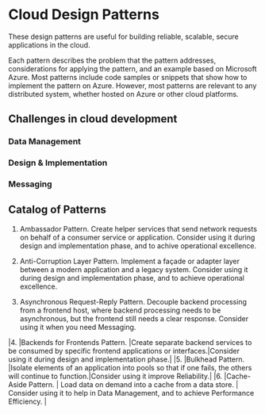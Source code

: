 # Cloud Design Patterns

These design patterns are useful for building reliable, scalable, secure applications in the cloud.

Each pattern describes the problem that the pattern addresses, considerations for applying the pattern, and an example based on Microsoft Azure. Most patterns include code samples or snippets that show how to implement the pattern on Azure. However, most patterns are relevant to any distributed system, whether hosted on Azure or other cloud platforms.

## Challenges in cloud development

### Data Management

### Design & Implementation

### Messaging

## Catalog of Patterns

1. Ambassador Pattern. Create helper services that send network requests on behalf of a consumer service or application. Consider using it during design and implementation phase, and to achive operational excellence.

2. Anti-Corruption Layer Pattern. 	Implement a façade or adapter layer between a modern application and a legacy system. Consider using it during design and implementation phase, and to achieve operational excellence.

3. Asynchronous Request-Reply Pattern. Decouple backend processing from a frontend host, where backend processing needs to be asynchronous, but the frontend still needs a clear response. Consider using it when you need Messaging.

|4. |Backends for Frontends Pattern.	|Create separate backend services to be consumed by specific frontend applications or interfaces.|Consider using it during design and implementation phase.|
|5. |Bulkhead Pattern. |Isolate elements of an application into pools so that if one fails, the others will continue to function.|Consider using it improve Reliability.|
|6. |Cache-Aside Pattern. | Load data on demand into a cache from a data store. | Consider using it to help in Data Management, and to achieve Performance Efficiency. |

